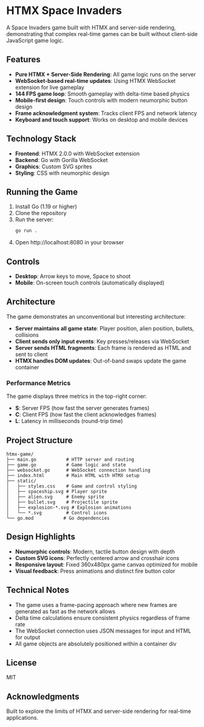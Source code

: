 # HTMX Space Invaders

A Space Invaders game built with HTMX and server-side rendering, demonstrating that complex real-time games can be built without client-side JavaScript game logic.

## Features

- **Pure HTMX + Server-Side Rendering**: All game logic runs on the server
- **WebSocket-based real-time updates**: Using HTMX WebSocket extension for live gameplay
- **144 FPS game loop**: Smooth gameplay with delta-time based physics
- **Mobile-first design**: Touch controls with modern neumorphic button design
- **Frame acknowledgment system**: Tracks client FPS and network latency
- **Keyboard and touch support**: Works on desktop and mobile devices

## Technology Stack

- **Frontend**: HTMX 2.0.0 with WebSocket extension
- **Backend**: Go with Gorilla WebSocket
- **Graphics**: Custom SVG sprites
- **Styling**: CSS with neumorphic design

## Running the Game

1. Install Go (1.19 or higher)
2. Clone the repository
3. Run the server:
   ```bash
   go run .
   ```
4. Open http://localhost:8080 in your browser

## Controls

- **Desktop**: Arrow keys to move, Space to shoot
- **Mobile**: On-screen touch controls (automatically displayed)

## Architecture

The game demonstrates an unconventional but interesting architecture:

- **Server maintains all game state**: Player position, alien position, bullets, collisions
- **Client sends only input events**: Key presses/releases via WebSocket
- **Server sends HTML fragments**: Each frame is rendered as HTML and sent to client
- **HTMX handles DOM updates**: Out-of-band swaps update the game container

### Performance Metrics

The game displays three metrics in the top-right corner:
- **S**: Server FPS (how fast the server generates frames)
- **C**: Client FPS (how fast the client acknowledges frames)
- **L**: Latency in milliseconds (round-trip time)

## Project Structure

```
htmx-game/
├── main.go           # HTTP server and routing
├── game.go           # Game logic and state
├── websocket.go      # WebSocket connection handling
├── index.html        # Main HTML with HTMX setup
├── static/
│   ├── styles.css    # Game and control styling
│   ├── spaceship.svg # Player sprite
│   ├── alien.svg     # Enemy sprite
│   ├── bullet.svg    # Projectile sprite
│   ├── explosion-*.svg # Explosion animations
│   └── *.svg         # Control icons
└── go.mod           # Go dependencies
```

## Design Highlights

- **Neumorphic controls**: Modern, tactile button design with depth
- **Custom SVG icons**: Perfectly centered arrow and crosshair icons
- **Responsive layout**: Fixed 360x480px game canvas optimized for mobile
- **Visual feedback**: Press animations and distinct fire button color

## Technical Notes

- The game uses a frame-pacing approach where new frames are generated as fast as the network allows
- Delta time calculations ensure consistent physics regardless of frame rate
- The WebSocket connection uses JSON messages for input and HTML for output
- All game objects are absolutely positioned within a container div

## License

MIT

## Acknowledgments

Built to explore the limits of HTMX and server-side rendering for real-time applications.